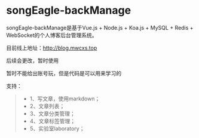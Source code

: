 # songEagle-backManage
songEagle-backManage是基于Vue.js + Node.js + Koa.js + MySQL + Redis + WebSocket的个人博客后台管理系统。

目前线上地址：http://blog.mwcxs.top

后续会更改，暂时使用

暂时不能给出账号玩，但是代码是可以用来学习的

支持：
> + 1、写文章，使用markdown；
> + 2、文章列表；
> + 3、文章分类管理；
> + 4、文章标签管理；
> + 5、实验室laboratory；




